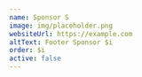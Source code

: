 ```yaml
---
name: Sponsor S
image: img/placeholder.png
websiteUrl: https://example.com
altText: Footer Sponsor $i
order: $i
active: false
---
```

